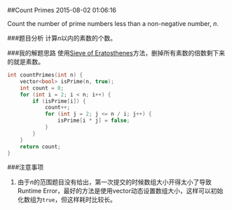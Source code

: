 ##Count Primes 
2015-08-02 01:06:16

Count the number of prime numbers less than a non-negative number, $n$.

###题目分析
计算$n$以内的素数的个数。

###我的解题思路
使用[Sieve of Eratosthenes](http://en.wikipedia.org/wiki/Sieve_of_Eratosthenes)方法，删掉所有素数的倍数剩下来的就是素数。

~~~c++
int countPrimes(int n) {
    vector<bool> isPrime(n, true);
    int count = 0;
    for (int i = 2; i < n; i++) {
        if (isPrime[i]) {
            count++;
            for (int j = 2; j <= n / i; j++) {
                isPrime[i * j] = false;
            }
        }
    }
    return count;
}
~~~

###注意事项
1. 由于$n$的范围题目没有给出，第一次提交的时候数组大小开得太小了导致Runtime Error，最好的方法是使用vector动态设置数组大小，这样可以初始化数组为`true`，但这样耗时比较长。
